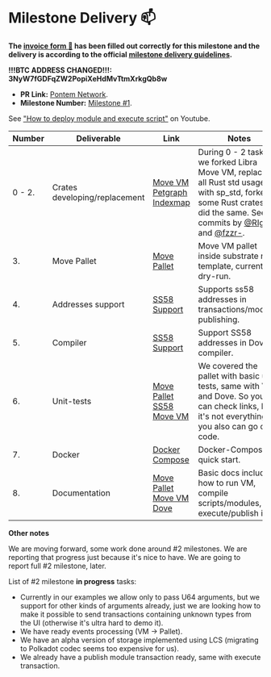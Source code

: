 # Milestone Delivery :mailbox:

**The [invoice form :pencil:](https://forms.gle/8Wx7nxtq8fKrsuEz8) has been filled out correctly for this milestone and the delivery is according to the official [milestone delivery guidelines](https://github.com/w3f/General-Grants-Program/blob/master/grants/milestone-deliverables-guidelines.md).**  

**!!!BTC ADDRESS CHANGED!!!: 3NyW7fGDFqZW2PopiXeHdMvTtmXrkgQb8w**

* **PR Link:** [Pontem Network](https://github.com/w3f/Open-Grants-Program/pull/138). 
* **Milestone Number:** [Milestone #1](https://github.com/w3f/Open-Grants-Program/blob/master/applications/pontem.md#milestone-1---pre-alpha-version-of-move-pallet).

See ["How to deploy module and execute script"](https://youtu.be/IJLEbk4Sx7Y) on Youtube.

| Number | Deliverable | Link | Notes |
| ------------- | ------------- | ------------- |------------- |
| 0 - 2. | Crates developing/replacement | [Move VM](https://github.com/dfinance/sp-move-vm/commits/master) [Petgraph](https://github.com/dfinance/petgraph/commits/master) [Indexmap](https://github.com/RIg410/indexmap/commits/master)   | During 0 - 2 tasks we forked Libra Move VM, replaced all Rust std usages with sp_std, forked some Rust crates and did the same. See commits by [@RIg410](https://github.com/RIg410) and [@fzzr-](https://github.com/fzzr-). | 
| 3. | Move Pallet | [Move Pallet](https://github.com/dfinance/sp-move) | Move VM pallet inside substrate node template, currently dry-run. |
| 4. | Addresses support | [SS58 Support](https://github.com/dfinance/sp-move/commit/45a2cfb4d33db5f4a5792b43de313b313d3ec3ca#diff-ca0cca5ccd74d8e068826c35fd076cac894c357c184a1cd8177a966e9d3be207) | Supports ss58 addresses in transactions/modules publishing. |
| 5. | Compiler | [SS58 Support](https://github.com/dfinance/move-tools/commits/master) | Support SS58 addresses in Dove compiler. |
| 6. | Unit-tests | [Move Pallet](https://github.com/dfinance/sp-move/tree/master/pallets/sp-mvm/tests) [SS58](https://github.com/dfinance/move-tools/blob/55c742795d7b3f240817712c2d66de17db1f5b3a/lang/src/compiler/ss58.rs#L65) [Move VM](https://github.com/dfinance/sp-move-vm) | We covered the pallet with basic unit tests, same with VM and Dove. So you can check links, but it's not everything, you also can go over code. |
| 7. | Docker | [Docker Compose](https://github.com/dfinance/sp-move/pull/4/commits/663335a17badeb589a4dd54b3dde93255555d1e3) | Docker-Compose for quick start. |
| 8. | Documentation | [Move Pallet](https://github.com/dfinance/sp-move/blob/master/README.md) [Move VM](https://github.com/dfinance/sp-move-vm/blob/master/README.md) [Dove](https://github.com/dfinance/move-tools/blob/master/README.md#dove) | Basic docs include: how to run VM, compile scripts/modules, execute/publish it. |

**Other notes**

We are moving forward, some work done around #2 milestones. We are reporting that progress just because it's nice to have. We are going to report full #2 milestone, later. 

List of #2 milestone **in progress** tasks:

* Currently in our examples we allow only to pass U64 arguments, but we support for other kinds of arguments already, just we are looking how to make it possible to send transactions containing unknown types from the UI (otherwise it's ultra hard to demo it).
* We have ready events processing (VM -> Pallet). 
* We have an alpha version of storage implemented using LCS (migrating to Polkadot codec seems too expensive for us).
* We already have a publish module transaction ready, same with execute transaction.
  
